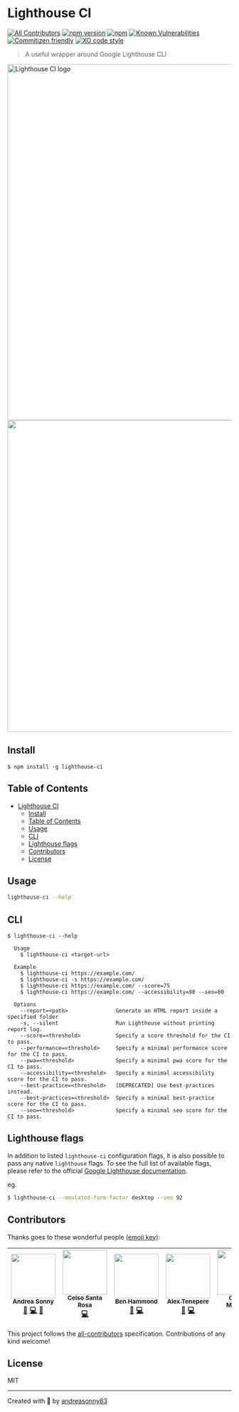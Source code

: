 # Lighthouse CI
[![All Contributors](https://img.shields.io/badge/all_contributors-6-orange.svg?style=flat-square)](#contributors)
[![npm version](https://badge.fury.io/js/lighthouse-ci.svg)](https://badge.fury.io/js/lighthouse-ci)
[![npm](https://img.shields.io/npm/dt/lighthouse-ci.svg)](https://www.npmjs.com/package/lighthouse-ci)
[![Known Vulnerabilities](https://snyk.io/test/github/andreasonny83/lighthouse-ci/badge.svg?targetFile=package.json)](https://snyk.io/test/github/andreasonny83/lighthouse-ci?targetFile=package.json)
[![Commitizen friendly](https://img.shields.io/badge/commitizen-friendly-brightgreen.svg)](http://commitizen.github.io/cz-cli/)
[![XO code style](https://img.shields.io/badge/code_style-XO-5ed9c7.svg)](https://github.com/xojs/xo)

> A useful wrapper around Google Lighthouse CLI

<img alt="Lighthouse CI logo" src="https://raw.githubusercontent.com/andreasonny83/lighthouse-ci/master/logo.png" width="800px">

<img src="https://raw.githubusercontent.com/andreasonny83/lighthouse-ci/master/lighthouse-cli.gif" width="700">

## Install

```
$ npm install -g lighthouse-ci
```

## Table of Contents

- [Lighthouse CI](#lighthouse-ci)
  - [Install](#install)
  - [Table of Contents](#table-of-contents)
  - [Usage](#usage)
  - [CLI](#cli)
  - [Lighthouse flags](#lighthouse-flags)
  - [Contributors](#contributors)
  - [License](#license)

## Usage

```sh
lighthouse-ci --help
```

## CLI

```
$ lighthouse-ci --help

  Usage
    $ lighthouse-ci <target-url>

  Example
    $ lighthouse-ci https://example.com/
    $ lighthouse-ci -s https://example.com/
    $ lighthouse-ci https://example.com/ --score=75
    $ lighthouse-ci https://example.com/ --accessibility=90 --seo=80

  Options
    --report=<path>               Generate an HTML report inside a specified folder
    -s, --silent                  Run Lighthouse without printing report log.
    --score=<threshold>           Specify a score threshold for the CI to pass.
    --performance=<threshold>     Specify a minimal performance score for the CI to pass.
    --pwa=<threshold>             Specify a minimal pwa score for the CI to pass.
    --accessibility=<threshold>   Specify a minimal accessibility score for the CI to pass.
    --best-practice=<threshold>   [DEPRECATED] Use best-practices instead.
    --best-practices=<threshold>  Specify a minimal best-practice score for the CI to pass.
    --seo=<threshold>             Specify a minimal seo score for the CI to pass.
```

## Lighthouse flags

In addition to listed `lighthouse-ci` configuration flags, it is also possible to pass any native `lighthouse` flags.
To see the full list of available flags, please refer to the official [Google Lighthouse documentation](https://github.com/GoogleChrome/lighthouse#cli-options).

eg.

```sh
$ lighthouse-ci --emulated-form-factor desktop --seo 92
```

## Contributors

Thanks goes to these wonderful people ([emoji key](https://github.com/kentcdodds/all-contributors#emoji-key)):

<!-- ALL-CONTRIBUTORS-LIST:START - Do not remove or modify this section -->
<!-- prettier-ignore -->
| [<img src="https://avatars0.githubusercontent.com/u/8806300?v=4" width="100px;"/><br /><sub><b>Andrea Sonny</b></sub>](https://about.me/andreasonny83)<br />[💬](#question-andreasonny83 "Answering Questions") [💻](https://github.com/andreasonny83/lighthouse-ci/commits?author=andreasonny83 "Code") [📖](https://github.com/andreasonny83/lighthouse-ci/commits?author=andreasonny83 "Documentation") | [<img src="https://avatars1.githubusercontent.com/u/1007970?v=4" width="100px;"/><br /><sub><b>Celso Santa Rosa</b></sub>](https://snap-ci.com)<br />[💻](https://github.com/andreasonny83/lighthouse-ci/commits?author=celsosantarosa "Code") | [<img src="https://avatars3.githubusercontent.com/u/3516389?v=4" width="100px;"/><br /><sub><b>Ben Hammond</b></sub>](https://github.com/BenAHammond)<br />[🐛](https://github.com/andreasonny83/lighthouse-ci/issues?q=author%3ABenAHammond "Bug reports") [💻](https://github.com/andreasonny83/lighthouse-ci/commits?author=BenAHammond "Code") | [<img src="https://avatars1.githubusercontent.com/u/12739106?v=4" width="100px;"/><br /><sub><b>Alex Tenepere</b></sub>](https://github.com/alexecus)<br />[🐛](https://github.com/andreasonny83/lighthouse-ci/issues?q=author%3Aalexecus "Bug reports") [💻](https://github.com/andreasonny83/lighthouse-ci/commits?author=alexecus "Code") | [<img src="https://avatars0.githubusercontent.com/u/23330646?v=4" width="100px;"/><br /><sub><b>Connor Markwell</b></sub>](https://github.com/9reeno)<br />[🐛](https://github.com/andreasonny83/lighthouse-ci/issues?q=author%3A9reeno "Bug reports") [💻](https://github.com/andreasonny83/lighthouse-ci/commits?author=9reeno "Code") | [<img src="https://avatars0.githubusercontent.com/u/8846301?v=4" width="100px;"/><br /><sub><b>Michael Griffiths</b></sub>](https://ikigeg.com)<br />[💻](https://github.com/andreasonny83/lighthouse-ci/commits?author=ikigeg "Code") |
| :---: | :---: | :---: | :---: | :---: | :---: |
<!-- ALL-CONTRIBUTORS-LIST:END -->

This project follows the [all-contributors](https://github.com/kentcdodds/all-contributors) specification. Contributions of any kind welcome!

## License

MIT

---

Created with 🦄 by [andreasonny83](https://about.me/andreasonny83)
